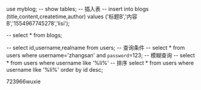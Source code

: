 use myblog;
-- show tables;
-- 插入表 
-- insert into blogs (title,content,createtime,author) values ('标题B','内容B','1554967745278','lisi');

-- select * from blogs;

-- select id,username,realname from users;
-- 查询条件 
-- select * from users where username='zhangsan' and `password`=123;
-- 模糊查询 
-- select * from users where username like '%li%'
-- 排序 
select * from users where username like '%li%' order by id desc;

723966wuxie